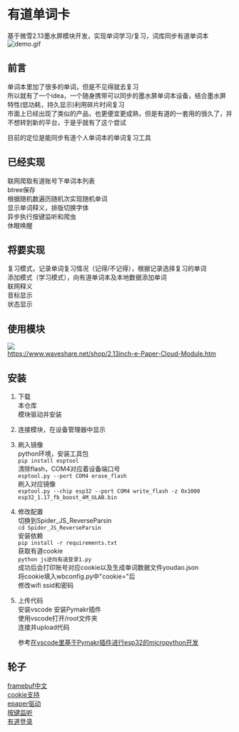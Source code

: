 # 有道单词卡
基于微雪2.13墨水屏模块开发，实现单词学习/复习，词库同步有道单词本  
![demo.gif](https://github.com/tljk/youdao_wordbook/blob/master/demo.gif)  

## 前言
单词本里加了很多的单词，但是不见得就去复习  
所以就有了一个idea，一个随身携带可以同步的墨水屏单词本设备，结合墨水屏特性(低功耗，持久显示)利用碎片时间复习  
市面上已经出现了类似的产品，也更便宜更成熟，但是有道的一套用的很久了，并不想转到新的平台，于是乎就有了这个尝试  
  
目前的定位是能同步有道个人单词本的单词复习工具  
## 已经实现
联网爬取有道账号下单词本列表  
btree保存  
根据随机数遍历随机次实现随机单词  
显示单词释义，排版切换字体  
异步执行按键监听和爬虫  
休眠唤醒  

## 将要实现
复习模式，记录单词复习情况（记得/不记得），根据记录选择复习的单词  
添加模式（学习模式），向有道单词本及本地数据添加单词  
联网释义  
音标显示  
状态显示  

## 使用模块
![](https://www.waveshare.net/w/upload/thumb/5/5f/2.13inch_e-Paper_Cloud_Module.jpg/540px-2.13inch_e-Paper_Cloud_Module.jpg)  
https://www.waveshare.net/shop/2.13inch-e-Paper-Cloud-Module.htm

## 安装
1. 下载  
   本仓库  
   模块驱动并安装
2. 连接模块，在设备管理器中显示  
3. 刷入镜像  
   python环境，安装工具包  
   `pip install esptool`  
   清除flash，COM4对应着设备端口号  
   `esptool.py --port COM4 erase_flash`  
   刷入对应镜像  
   `esptool.py --chip esp32 --port COM4 write_flash -z 0x1000 esp32_1.17_fb_boost_4M_ULAB.bin`
4. 修改配置  
   切换到Spider_JS_ReverseParsin  
   `cd Spider_JS_ReverseParsin`  
   安装依赖  
   `pip install -r requirements.txt`  
   获取有道cookie  
   `python js逆向有道登录1.py`  
   成功后会打印账号对应cookie以及生成单词数据文件youdao.json  
   将cookie填入wbconfig.py中"cookie="后  
   修改wifi ssid和密码  
5. 上传代码  
   安装vscode 安装Pymakr插件  
   使用vscode打开/root文件夹  
   连接并upload代码  
     
   参考[在vscode里基于Pymakr插件进行esp32的micropython开发](https://www.bilibili.com/read/cv7262936)  

## 轮子
[framebuf中文](https://github.com/wangshujun-tj/mpy-Framebuf-boost-code)  
[cookie支持](https://github.com/mardigras2020/urequests)  
[epaper驱动](https://github.com/tljk/2.13inch-e-Paper-Cloud-Module-micropython-driver)  
[按键监听](https://github.com/peterhinch/micropython-async/blob/master/aswitch.py)  
[有道登录](https://github.com/WYL-BruceLong/Spider_JS_ReverseParsin)  